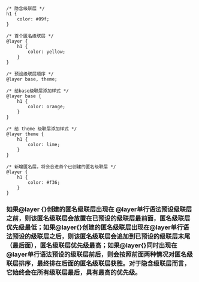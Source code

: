 ```
/* 隐含级联层 */
h1 {
    color: #09f;
}

/* 首个匿名级联层 */
@layer {
    h1 {
        color: yellow;
    }
}

/* 预设级联层顺序 */
@layer base, theme;

/* 给base级联层添加样式 */
@layer base {
    h1 {
        color: orange;
    }
}

/* 给 theme 级联层添加样式 */
@layer theme {
    h1 {
        color: lime;
    }
}

/* 新增匿名层，将会合进首个已创建的匿名级联层 */
@layer {
    h1 {
        color: #f36;
    }
}
```

### 如果@layer {}创建的匿名级联层出现在 @layer单行语法预设级联层之前，则该匿名级联层会放置在已预设的级联层最前面，匿名级联层优先级最低；如果@layer{}创建的匿名级联层出现在@layer单行语法预设的级联层之后，则该匿名级联层会追加到已预设的级联层末尾（最后面），匿名级联层优先级最高；如果@layer{}同时出现在@layer单行语法预设的级联层前后，则会按照前面两种情况对匿名级联层排序，最终排在后面的匿名级联层获胜。对于隐含级联层而言，它始终会在所有级联层最后，具有最高的优先级。
